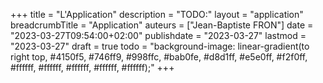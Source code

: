 +++
title = "L'Application"
description = "TODO:"
layout = "application"
breadcrumbTitle = "Application"
auteurs = ["Jean-Baptiste FRON"]
date = "2023-03-27T09:54:00+02:00"
publishdate = "2023-03-27"
lastmod = "2023-03-27"
draft = true
todo = "background-image: linear-gradient(to right top, #4150f5, #746ff9, #998ffc, #bab0fe, #d8d1ff, #e5e0ff, #f2f0ff, #ffffff, #ffffff, #ffffff, #ffffff, #ffffff);"
+++

<script>
  document.getElementById('app-install').addEventListener('click', async () => {
  // Hide the app provided install promotion
  hideInstallPromotion();
  // Show the install prompt
  deferredPrompt.prompt();
  // Wait for the user to respond to the prompt
  const { outcome } = await deferredPrompt.userChoice;
  // Optionally, send analytics event with outcome of user choice
  console.log(`User response to the install prompt: ${outcome}`);
  // We've used the prompt, and can't use it again, throw it away
  deferredPrompt = null;
});
</script>
